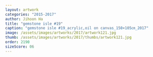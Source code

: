 ```yaml
---
layout: artwork
categories: "2015-2017"
author: Jihoon Ha
title: "gemstone isle #19"
caption: "gemstone isle #19_acrylic,oil on canvas_150×105㎝_2017"
image: /assets/images/artworks/2017/artwork121.jpg
thumb: /assets/images/artworks/2017/thumbs/artwork121.jpg
order: 2190
sizeScore: 06
---
```


